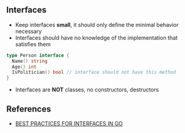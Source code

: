 ## Interfaces

- Keep interfaces **small**, it should only define the minimal behavior necessary
- Interfaces should have no knowledge of the implementation that satisfies them

```go
type Person interface {
  Name() string
  Age() int
  IsPolitician() bool // interface should not have this method
}
```

- Interfaces are **NOT** classes, no constructors, destructors

## References

- [BEST PRACTICES FOR INTERFACES IN GO
  ](https://blog.boot.dev/golang/golang-interfaces/)
